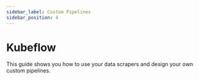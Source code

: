 ```yaml
---
sidebar_label: Custom Pipelines
sidebar_position: 4
---
```


# Kubeflow

This guide shows you how to use your data scrapers and design your own custom pipelines.